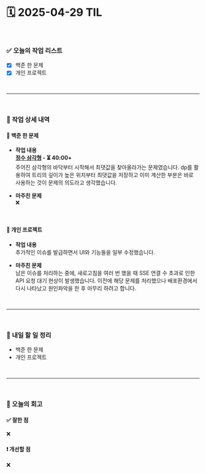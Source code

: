# 🗓️ 2025-04-29 TIL

<br>

### ✅ 오늘의 작업 리스트  
- [x] 백준 한 문제
- [x] 개인 프로젝트

<br>

---

<br>

### 📌 작업 상세 내역  

#### 🔹 백준 한 문제
- **작업 내용**<br>
**[정수 삼각형](https://www.acmicpc.net/problem/1932) - ⏳ 40:00+**<br>
주어진 삼각형의 바닥부터 시작해서 최댓값을 찾아올라가는 문제였습니다.
dp를 활용하여 트리의 깊이가 높은 위치부터 최댓값을 저장하고 이미 계산한 부분은 바로 사용하는 것이 문제의 의도라고 생각했습니다.

- **마주친 문제**<br>
❌

<br>

#### 🔹 개인 프로젝트
- **작업 내용**<br>
추가적인 이슈를 발급하면서 UI와 기능들을 일부 수정했습니다.

- **마주친 문제**<br>
남은 이슈를 처리하는 중에, 새로고침을 여러 번 했을 때 SSE 연결 수 초과로 인한 API 요청 대기 현상이 발생했습니다. 이전에 해당 문제를 처리했으나 배포환경에서 다시 나타났고 원인파악을 한 후 마무리 하려고 합니다.

<br>

---

<br>

### 🚀 내일 할 일 정리  

- 백준 한 문제
- 개인 프로젝트

<br>

---

<br>

### 🧐 오늘의 회고  

#### ✅ 잘한 점
❌

#### ❗ 개선할 점
❌


<br><br><br>